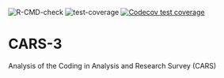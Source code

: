 ![R-CMD-check](https://github.com/best-practice-and-impact/CARS-3/workflows/R-CMD-check/badge.svg)
![test-coverage](https://github.com/best-practice-and-impact/CARS-3/workflows/test-coverage/badge.svg)
[![Codecov test
coverage](https://codecov.io/gh/best-practice-and-impact/CARS-3/main/freq_tables/graph/badge.svg)](https://codecov.io/gh/best-practice-and-impact/CARS-3?branch=main)

# CARS-3
Analysis of the Coding in Analysis and Research Survey (CARS)
